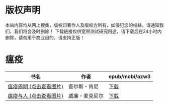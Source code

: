 # 版权声明

本站内容均从网上搜集，版权归著作人及版权方所有，如侵犯您的权益，请通知我们，我们将会及时删除！ 下载链接仅供宽带测试研究用途，请下载后在24小时内删除，请勿用于商业目的。请支持正版！

# 瘟疫

| 书名 | 作者 | epub/mobi/azw3 |
| --- | --- | --- |
| [瘟疫周期 (点击查看图片)](https://www.dushupai.com/attachment/2024/06/11/93ea39d5206b4ac1.jpg) | 查尔斯・肯尼 | [下载](https://url89.ctfile.com/f/31084289-1375508044-93a44f?p=8866) |
| [瘟疫与人 (点击查看图片)](https://www.dushupai.com/attachment/2024/06/04/47ef03ea4c993795.jpg) | 威廉・麦克尼尔 | [下载](https://url89.ctfile.com/f/31084289-1357020880-aa080f?p=8866) |
